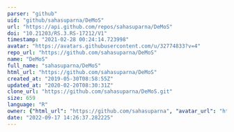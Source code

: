 ```yaml
---
parser: "github"
uid: "github/sahasuparna/DeMoS"
url: "https://api.github.com/repos/sahasuparna/DeMoS"
doi: "10.21203/RS.3.RS-17212/V1"
timestamp: "2021-02-28 00:24:14.723998"
avatar: "https://avatars.githubusercontent.com/u/32774833?v=4"
repo_url: "https://github.com/sahasuparna/DeMoS"
name: "DeMoS"
full_name: "sahasuparna/DeMoS"
html_url: "https://github.com/sahasuparna/DeMoS"
created_at: "2019-05-30T08:58:55Z"
updated_at: "2020-02-20T08:30:31Z"
clone_url: "https://github.com/sahasuparna/DeMoS.git"
size: 659
language: "R"
owner: {"html_url": "https://github.com/sahasuparna", "avatar_url": "https://avatars.githubusercontent.com/u/32774833?v=4", "login": "sahasuparna", "type": "User"}
date: "2022-09-17 14:26:37.282225"
---
```

